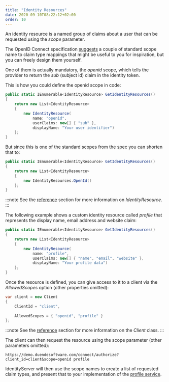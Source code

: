 ```yaml
---
title: "Identity Resources"
date: 2020-09-10T08:22:12+02:00
order: 10
---
```


An identity resource is a named group of claims about a user that can be requested using the *scope* parameter.

The OpenID Connect specification [suggests](https://openid.net/specs/openid-connect-core-1_0.html#scopeclaims) a couple of standard 
scope name to claim type mappings that might be useful to you for inspiration, but you can freely design them yourself.

One of them is actually mandatory, the *openid* scope, which tells the provider to return the *sub* (subject id) claim in the identity token.

This is how you could define the openid scope in code:

```cs
public static IEnumerable<IdentityResource> GetIdentityResources()
{
    return new List<IdentityResource>
    {
        new IdentityResource(
            name: "openid",
            userClaims: new[] { "sub" },
            displayName: "Your user identifier")
    };
}
```

But since this is one of the standard scopes from the spec you can shorten that to:

```cs
public static IEnumerable<IdentityResource> GetIdentityResources()
{
    return new List<IdentityResource>
    {
        new IdentityResources.OpenId()
    };
}
```
:::note
See the [reference](../reference/models/identity_resource) section for more information on *IdentityResource*.
:::

The following example shows a custom identity resource called *profile* that represents the display name, email address and website claim:

```cs
public static IEnumerable<IdentityResource> GetIdentityResources()
{
    return new List<IdentityResource>
    {
        new IdentityResource(
            name: "profile",
            userClaims: new[] { "name", "email", "website" },
            displayName: "Your profile data")
    };
}
```

Once the resource is defined, you can give access to it to a client via the *AllowedScopes* option (other properties omitted):

```cs
var client = new Client
{
    ClientId = "client",
    
    AllowedScopes = { "openid", "profile" }
};
```

:::note
See the [reference](../reference/models/client) section for more information on the *Client* class.
:::

The client can then request the resource using the scope parameter (other parameters omitted):

    https://demo.duendesoftware.com/connect/authorize?client_id=client&scope=openid profile

IdentityServer will then use the scope names to create a list of requested claim types, 
and present that to your implementation of the [profile service](../reference/services/profile_service).
